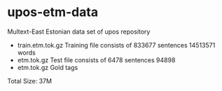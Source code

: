 upos-etm-data
=============

Multext-East Estonian data set of upos repository

- train.etm.tok.gz  Training file consists of 833677 sentences 14513571 words
- etm.tok.gz  Test file consists of 6478 sentences 94898
- etm.tok.gz  Gold tags

Total Size: 37M
